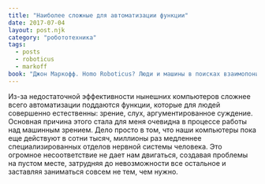 ```yaml
---
title: "Наиболее сложные для автоматизации функции"
date: 2017-07-04
layout: post.njk
category: "робототехника"
tags:
  - posts
  - roboticus
  - markoff
book: "Джон Маркофф. Homo Roboticus? Люди и машины в поисках взаимопонимания"
---
```


Из-за недостаточной эффективности нынешних компьютеров сложнее всего автоматизации поддаются функции, которые для людей совершенно естественны: зрение, слух, аргументированное суждение. Основная причина этого стала для меня очевидна в процессе работы над машинным зрением. Дело просто в том, что наши компьютеры пока еще действуют в сотни тысяч, миллионы раз медленнее специализированных отделов нервной системы человека. Это огромное несоответствие не дает нам двигаться, создавая проблемы на пустом месте, затрудняя до невозможности все остальное и заставляя заниматься совсем не тем, чем нужно.
